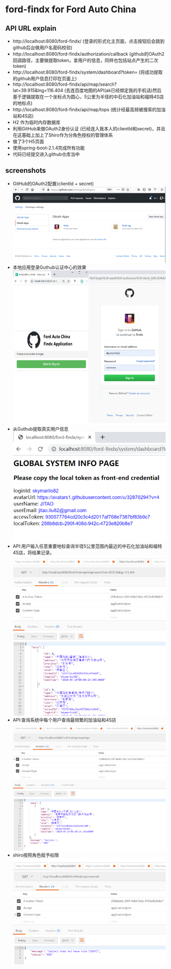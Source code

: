 # ford-findx for Ford Auto China

## API URL explain
- http://localhost:8080/ford-findx/ (登录的形式化主页面，点击按钮后会跳到github后台做用户名密码校验)
- http://localhost:8080/ford-findx/authorization/callback (github的OAuth2回调路径，主要做提取token，拿用户的信息，同样也包括站点产生的二次token)
- http://localhost:8080/ford-findx/system/dashboard?token= (将成功提取的github用户信息打印在页面上)
- http://localhost:8080/ford-findx/api/map/search?lat=39.915&lng=116.404 (去连百度地图的API(ak已经绑定我的手机话)然后基于逻辑提取在一个坐标点为圆心，5公里为半径的中石化加油站和福特4S店的地标点)
- http://localhost:8080/ford-findx/api/map/tops (统计经最高频被搜索的加油站和4S店)
- H2 作为临时内存数据库
- 利用GitHub来做OAuth2身份认证 (已经连入我本人的clientId和secret)，并且在这基础上加上了Shiro作为分角色授权的管理体系
- 做了3个H5页面
- 使用spring-boot-2.1.4完成所有功能
- 代码已经提交进入github仓库当中

## screenshots
- GitHub的OAuth2配置(clientId + secret)
![image](https://github.com/skymarlio82/ford-findx/blob/master/screens/pic01.png)
- 本地应用登录Guthub认证中心的效果
![image](https://github.com/skymarlio82/ford-findx/blob/master/screens/pic02.png)
- 从Guthub提取真实用户信息
![image](https://github.com/skymarlio82/ford-findx/blob/master/screens/pic03.png)
- API:用户输入任意重要地标查询半径5公里范围内最近的中石化加油站和福特4S店，将结果记录。
![image](https://github.com/skymarlio82/ford-findx/blob/master/screens/pic04.png)
- API:查询系统中每个用户查询最频繁的加油站和4S店
![image](https://github.com/skymarlio82/ford-findx/blob/master/screens/pic05.png)
- shiro按照角色赋予权限
![image](https://github.com/skymarlio82/ford-findx/blob/master/screens/pic06.png)
